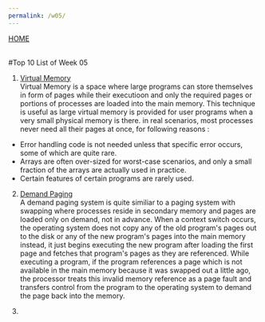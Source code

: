 ```yaml
---
permalink: /w05/
---
```

[HOME](../)

<br>
#Top 10 List of Week 05

1. [Virtual Memory](https://www.studytonight.com/operating-system/virtual-memory)<br>
Virtual Memory is a space where large programs can store themselves in form of pages while their executioon and only the required pages or portions of processes are loaded into the main memory. This technique is useful as large virtual memory is provided for user programs when a very small physical memory is there. in real scenarios, most processes never need all their pages at once, for following reasons :
- Error handling code is not needed unless that specific error occurs, some of which are quite rare.
- Arrays are often over-sized for worst-case scenarios, and only a small fraction of the arrays are actually used in practice.
- Certain features of certain programs are rarely used.

2. [Demand Paging](https://www.tutorialspoint.com/operating_system/os_virtual_memory.htm)<br>
A demand paging system is quite similiar to a paging system with swapping where processes reside in secondary memory and pages are loaded only on demand, not in advance. When a context switch occurs, the operating system does not copy any of the old program's pages out to the disk or any of the new program's pages into the main memory instead, it just begins executing the new program after loading the first page and fetches that program's pages as they are referenced. While executing a program, if the program references a page which is not available in the main memory because it was swapped out a little ago, the processor treats this invalid memory reference as a page fault and transfers control from the program to the operating system to demand the page back into the memory.

3. 
